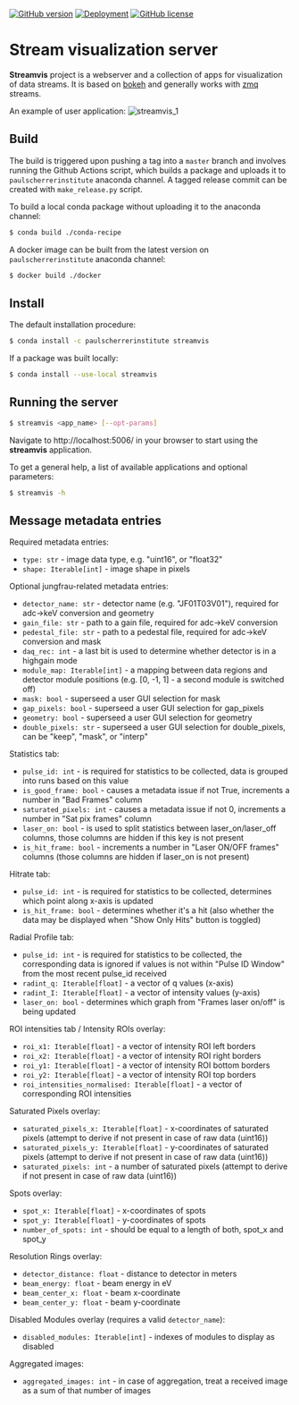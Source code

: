 [![GitHub version](https://badge.fury.io/gh/ivan-usov%2Fstreamvis.svg)](https://badge.fury.io/gh/ivan-usov%2Fstreamvis)
[![Deployment](https://github.com/paulscherrerinstitute/streamvis/actions/workflows/deployment.yaml/badge.svg)](https://github.com/paulscherrerinstitute/streamvis/actions/workflows/deployment.yaml)
[![GitHub license](https://img.shields.io/github/license/paulscherrerinstitute/streamvis)](https://github.com/paulscherrerinstitute/streamvis/blob/master/LICENSE)

# Stream visualization server
**Streamvis** project is a webserver and a collection of apps for visualization of data streams. It is based on [bokeh](https://github.com/bokeh/bokeh) and generally works with [zmq](https://github.com/zeromq/libzmq) streams.

An example of user application:
![streamvis_1](https://user-images.githubusercontent.com/13196195/50630977-0275a280-0f43-11e9-8734-17257dd1fb1d.gif)

## Build
The build is triggered upon pushing a tag into a `master` branch and involves running the Github Actions script, which builds a package and uploads it to `paulscherrerinstitute` anaconda channel. A tagged release commit can be created with `make_release.py` script.

To build a local conda package without uploading it to the anaconda channel:
```bash
$ conda build ./conda-recipe
```

A docker image can be built from the latest version on `paulscherrerinstitute` anaconda channel:
```bash
$ docker build ./docker
```

## Install
The default installation procedure:
```bash
$ conda install -c paulscherrerinstitute streamvis
```

If a package was built locally:
```bash
$ conda install --use-local streamvis
```

## Running the server
```bash
$ streamvis <app_name> [--opt-params]
```
Navigate to http://localhost:5006/ in your browser to start using the **streamvis** application.

To get a general help, a list of available applications and optional parameters:
```bash
$ streamvis -h
```

## Message metadata entries
Required metadata entries:
* `type: str` - image data type, e.g. "uint16", or "float32"
* `shape: Iterable[int]` - image shape in pixels

Optional jungfrau-related metadata entries:
* `detector_name: str` - detector name (e.g. "JF01T03V01"), required for adc->keV conversion and geometry
* `gain_file: str` - path to a gain file, required for adc->keV conversion
* `pedestal_file: str` - path to a pedestal file, required for adc->keV conversion and mask
* `daq_rec: int` - a last bit is used to determine whether detector is in a highgain mode
* `module_map: Iterable[int]` - a mapping between data regions and detector module positions (e.g. [0, -1, 1] - a second module is switched off)
* `mask: bool` - superseed a user GUI selection for mask
* `gap_pixels: bool` - superseed a user GUI selection for gap_pixels
* `geometry: bool` - superseed a user GUI selection for geometry
* `double_pixels: str` - superseed a user GUI selection for double_pixels, can be "keep", "mask", or "interp"

Statistics tab:
* `pulse_id: int` - is required for statistics to be collected, data is grouped into runs based on this value
* `is_good_frame: bool` - causes a metadata issue if not True, increments a number in "Bad Frames" column
* `saturated_pixels: int` - causes a metadata issue if not 0, increments a number in "Sat pix frames" column
* `laser_on: bool` - is used to split statistics between laser_on/laser_off columns, those columns are hidden if this key is not present
* `is_hit_frame: bool` - increments a number in "Laser ON/OFF frames" columns (those columns are hidden if laser_on is not present)

Hitrate tab:
* `pulse_id: int` - is required for statistics to be collected, determines which point along x-axis is updated
* `is_hit_frame: bool` - determines whether it's a hit (also whether the data may be displayed when "Show Only Hits" button is toggled)

Radial Profile tab:
* `pulse_id: int` - is required for statistics to be collected, the corresponding data is ignored if values is not within "Pulse ID Window" from the most recent pulse_id received
* `radint_q: Iterable[float]` - a vector of q values (x-axis)
* `radint_I: Iterable[float]` - a vector of intensity values (y-axis)
* `laser_on: bool` - determines which graph from "Frames laser on/off" is being updated

ROI intensities tab / Intensity ROIs overlay:
* `roi_x1: Iterable[float]` - a vector of intensity ROI left borders
* `roi_x2: Iterable[float]` - a vector of intensity ROI right borders
* `roi_y1: Iterable[float]` - a vector of intensity ROI bottom borders
* `roi_y2: Iterable[float]` - a vector of intensity ROI top borders
* `roi_intensities_normalised: Iterable[float]` - a vector of corresponding ROI intensities

Saturated Pixels overlay:
* `saturated_pixels_x: Iterable[float]` - x-coordinates of saturated pixels (attempt to derive if not present in case of raw data (uint16))
* `saturated_pixels_y: Iterable[float]` - y-coordinates of saturated pixels (attempt to derive if not present in case of raw data (uint16))
* `saturated_pixels: int` - a number of saturated pixels (attempt to derive if not present in case of raw data (uint16))

Spots overlay:
* `spot_x: Iterable[float]` - x-coordinates of spots
* `spot_y: Iterable[float]` - y-coordinates of spots
* `number_of_spots: int` - should be equal to a length of both, spot_x and spot_y

Resolution Rings overlay:
* `detector_distance: float` - distance to detector in meters
* `beam_energy: float` - beam energy in eV
* `beam_center_x: float` - beam x-coordinate
* `beam_center_y: float` - beam y-coordinate

Disabled Modules overlay (requires a valid `detector_name`):
* `disabled_modules: Iterable[int]` - indexes of modules to display as disabled

Aggregated images:
* `aggregated_images: int` - in case of aggregation, treat a received image as a sum of that number of images
